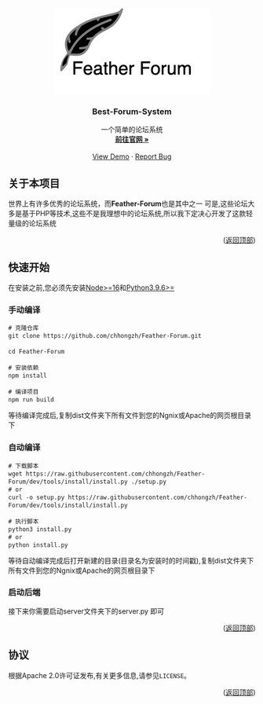 <a name="readme-top"></a>


<br />
<div align="center">
  <a href="https://github.com/chhongzh/Feather-Forum">
    <img src="images/FeatherForum.png" alt="Logo">
  </a>
  <h3 align="center">Best-Forum-System</h3>

  <p align="center">
    一个简单的论坛系统
    <br />
    <a href="https://github.com/chhongzh/Feather-Forum"><strong>前往官网 »</strong></a>
    <br />
    <br />
    <a href="https://github.com/chhongzh/Feather-Forum">View Demo</a>
    ·
    <a href="https://github.com/chhongzh/Feather-Forum/issues">Report Bug</a>
  </p>

</div>


## 关于本项目



世界上有许多优秀的论坛系统，而**Feather-Forum**也是其中之一 可是,这些论坛大多是基于PHP等技术,这些不是我理想中的论坛系统,所以我下定决心开发了这款轻量级的论坛系统

<p align="right">(<a href="#readme-top">返回顶部</a>)</p>


## 快速开始

在安装之前,您必须先安装[Node>=16](https://nodejs.org/zh-cn/download/current/)和[Python3.9.6>=](https://www.python.org/downloads/)

### 手动编译

```shell
# 克隆仓库
git clone https://github.com/chhongzh/Feather-Forum.git

cd Feather-Forum

# 安装依赖
npm install

# 编译项目
npm run build
```

等待编译完成后,复制dist文件夹下所有文件到您的Ngnix或Apache的网页根目录下

### 自动编译

```shell
# 下载脚本
wget https://raw.githubusercontent.com/chhongzh/Feather-Forum/dev/tools/install/install.py ./setup.py
# or
curl -o setup.py https://raw.githubusercontent.com/chhongzh/Feather-Forum/dev/tools/install/install.py

# 执行脚本
python3 install.py
# or
python install.py
```

等待自动编译完成后打开新建的目录(目录名为安装时的时间戳),复制dist文件夹下所有文件到您的Ngnix或Apache的网页根目录下

### 启动后端

接下来你需要启动server文件夹下的server.py 即可

<p align="right">(<a href="#readme-top">返回顶部</a>)</p>

## 协议

根据Apache 2.0许可证发布,有关更多信息,请参见`LICENSE`。

<p align="right">(<a href="#readme-top">返回顶部</a>)</p>

